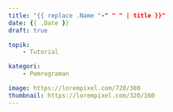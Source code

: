 ```yaml
---
title: "{{ replace .Name "-" " " | title }}"
date: {{ .Date }}
draft: true

topik:
    - Tutorial

kategori:
    - Pemrograman

image: https://lorempixel.com/720/380
thumbnail: https://lorempixel.com/320/160
---
```

